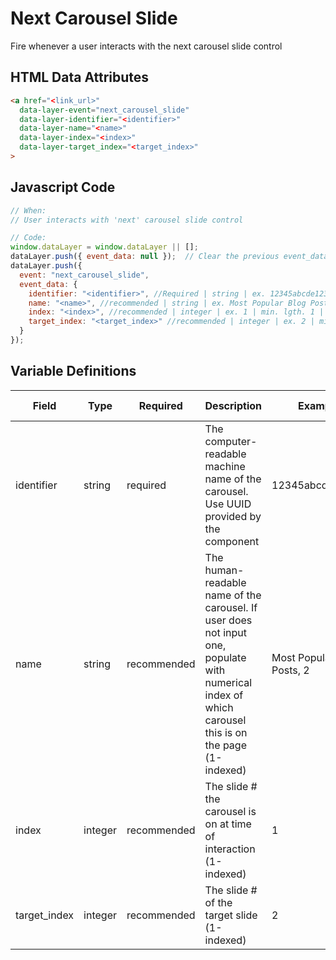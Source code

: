 # Next Carousel Slide

Fire whenever a user interacts with the next carousel slide control

## HTML Data Attributes

```html
<a href="<link_url>"
  data-layer-event="next_carousel_slide"
  data-layer-identifier="<identifier>"
  data-layer-name="<name>"
  data-layer-index="<index>"
  data-layer-target_index="<target_index>"
>
```

## Javascript Code

```js
// When:
// User interacts with 'next' carousel slide control

// Code:
window.dataLayer = window.dataLayer || [];
dataLayer.push({ event_data: null });  // Clear the previous event_data object.
dataLayer.push({
  event: "next_carousel_slide",
  event_data: {
    identifier: "<identifier>", //Required | string | ex. 12345abcde12345
    name: "<name>", //recommended | string | ex. Most Popular Blog Posts, 2	
    index: "<index>", //recommended | integer | ex. 1 | min. lgth. 1 | min. 1
    target_index: "<target_index>" //recommended | integer | ex. 2 | min. lgth. 1 | min. 1 
  }
});
```

## Variable Definitions

|Field|Type|Required|Description|Example|Pattern|Min Length|Max Length|Minimum|Maximum|Multiple Of|
| --- | --- | --- | --- | --- | --- | --- | --- | --- | --- | --- |
|identifier|string|required|The computer-readable machine name of the carousel. Use UUID provided by the component|12345abcde12345|
|name|string|recommended|The human-readable name of the carousel. If user does not input one, populate with numerical index of which carousel this is on the page (1-indexed)|Most Popular Blog Posts, 2|
|index|integer|recommended|The slide # the carousel is on at time of interaction (1-indexed)|1||1||1
|target_index|integer|recommended|The slide # of the target slide (1-indexed)|2||1||1|